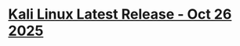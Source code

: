 # [Kali Linux Latest Release - Oct 26 2025](https://github.com/xiv3r/kali/releases/tag/kali-latest)
